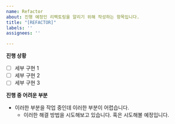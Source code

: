 ```yaml
---
name: Refactor
about: 진행 예정인 리팩토링을 알리기 위해 작성하는 항목입니다.
title: "[REFACTOR]"
labels: ''
assignees: ''

---
```


**진행 상황**
- [ ] 세부 구현 1
- [ ] 세부 구현 2
- [ ] 세부 구현 3

**진행 중 어려운 부분**
- 이러한 부분을 작업 중인데 이러한 부분이 어렵습니다.
  - 이러한 해결 방법을 시도해보고 있습니다. 혹은 시도해볼 예정입니다.
